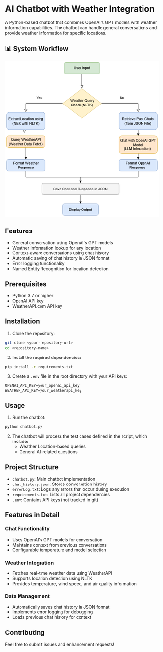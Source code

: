 # AI Chatbot with Weather Integration

A Python-based chatbot that combines OpenAI's GPT models with weather information capabilities. The chatbot can handle general conversations and provide weather information for specific locations.

## 📊 System Workflow

![Chatbot Workflow Diagram](Chatbot_workflow.png)

## Features

- General conversation using OpenAI's GPT models
- Weather information lookup for any location
- Context-aware conversations using chat history
- Automatic saving of chat history in JSON format
- Error logging functionality
- Named Entity Recognition for location detection

## Prerequisites

- Python 3.7 or higher
- OpenAI API key
- WeatherAPI.com API key

## Installation

1. Clone the repository:
```bash
git clone <your-repository-url>
cd <repository-name>
```

2. Install the required dependencies:
```bash
pip install -r requirements.txt
```

3. Create a `.env` file in the root directory with your API keys:
```
OPENAI_API_KEY=your_openai_api_key
WEATHER_API_KEY=your_weatherapi_key
```

## Usage

1. Run the chatbot:
```bash
python chatbot.py
```

2. The chatbot will process the test cases defined in the script, which include:
   - Weather Location-based queries
   - General AI-related questions

## Project Structure

- `chatbot.py`: Main chatbot implementation
- `chat_history.json`: Stores conversation history
- `errorLog.txt`: Logs any errors that occur during execution
- `requirements.txt`: Lists all project dependencies
- `.env`: Contains API keys (not tracked in git)

## Features in Detail

### Chat Functionality
- Uses OpenAI's GPT models for conversation
- Maintains context from previous conversations
- Configurable temperature and model selection

### Weather Integration
- Fetches real-time weather data using WeatherAPI
- Supports location detection using NLTK
- Provides temperature, wind speed, and air quality information

### Data Management
- Automatically saves chat history in JSON format
- Implements error logging for debugging
- Loads previous chat history for context

## Contributing

Feel free to submit issues and enhancement requests!
